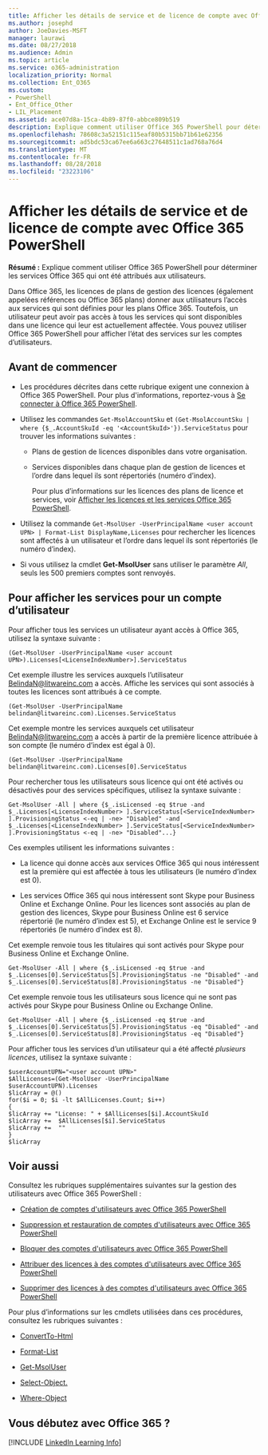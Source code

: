 ```yaml
---
title: Afficher les détails de service et de licence de compte avec Office 365 PowerShell
ms.author: josephd
author: JoeDavies-MSFT
manager: laurawi
ms.date: 08/27/2018
ms.audience: Admin
ms.topic: article
ms.service: o365-administration
localization_priority: Normal
ms.collection: Ent_O365
ms.custom:
- PowerShell
- Ent_Office_Other
- LIL_Placement
ms.assetid: ace07d8a-15ca-4b89-87f0-abbce809b519
description: Explique comment utiliser Office 365 PowerShell pour déterminer les services Office 365 qui ont été attribués aux utilisateurs.
ms.openlocfilehash: 78608c3a52151c115eaf80b5315bb71b61e62356
ms.sourcegitcommit: ad5bdc53ca67ee6a663c27648511c1ad768a76d4
ms.translationtype: MT
ms.contentlocale: fr-FR
ms.lasthandoff: 08/28/2018
ms.locfileid: "23223106"
---
```

# <a name="view-account-license-and-service-details-with-office-365-powershell"></a>Afficher les détails de service et de licence de compte avec Office 365 PowerShell

**Résumé :** Explique comment utiliser Office 365 PowerShell pour déterminer les services Office 365 qui ont été attribués aux utilisateurs.
  
Dans Office 365, les licences de plans de gestion des licences (également appelées références ou Office 365 plans) donner aux utilisateurs l’accès aux services qui sont définies pour les plans Office 365. Toutefois, un utilisateur peut avoir pas accès à tous les services qui sont disponibles dans une licence qui leur est actuellement affectée. Vous pouvez utiliser Office 365 PowerShell pour afficher l’état des services sur les comptes d’utilisateurs. 

## <a name="before-you-begin"></a>Avant de commencer

- Les procédures décrites dans cette rubrique exigent une connexion à Office 365 PowerShell. Pour plus d'informations, reportez-vous à [Se connecter à Office 365 PowerShell](connect-to-office-365-powershell.md).
    
- Utilisez les commandes `Get-MsolAccountSku` et `(Get-MsolAccountSku | where {$_.AccountSkuId -eq '<AccountSkuId>'}).ServiceStatus` pour trouver les informations suivantes :
    
  - Plans de gestion de licences disponibles dans votre organisation.
    
  - Services disponibles dans chaque plan de gestion de licences et l’ordre dans lequel ils sont répertoriés (numéro d’index).
    
     Pour plus d’informations sur les licences des plans de licence et services, voir [Afficher les licences et les services Office 365 PowerShell](view-licenses-and-services-with-office-365-powershell.md).
    
- Utilisez la commande `Get-MsolUser -UserPrincipalName <user account UPN> | Format-List DisplayName,Licenses` pour rechercher les licences sont affectés à un utilisateur et l’ordre dans lequel ils sont répertoriés (le numéro d’index).
    
- Si vous utilisez la cmdlet **Get-MsolUser** sans utiliser le paramètre _All_, seuls les 500 premiers comptes sont renvoyés.
    

## <a name="to-view-services-for-a-user-account"></a>Pour afficher les services pour un compte d’utilisateur

Pour afficher tous les services un utilisateur ayant accès à Office 365, utilisez la syntaxe suivante :
  
```
(Get-MsolUser -UserPrincipalName <user account UPN>).Licenses[<LicenseIndexNumber>].ServiceStatus
```

Cet exemple illustre les services auxquels l’utilisateur BelindaN@litwareinc.com a accès. Affiche les services qui sont associés à toutes les licences sont attribués à ce compte.
  
```
(Get-MsolUser -UserPrincipalName belindan@litwareinc.com).Licenses.ServiceStatus
```

Cet exemple montre les services auxquels cet utilisateur BelindaN@litwareinc.com a accès à partir de la première licence attribuée à son compte (le numéro d’index est égal à 0).
  
```
(Get-MsolUser -UserPrincipalName belindan@litwareinc.com).Licenses[0].ServiceStatus
```

Pour rechercher tous les utilisateurs sous licence qui ont été activés ou désactivés pour des services spécifiques, utilisez la syntaxe suivante :
  
```
Get-MsolUser -All | where {$_.isLicensed -eq $true -and $_.Licenses[<LicenseIndexNumber> ].ServiceStatus[<ServiceIndexNumber> ].ProvisioningStatus <-eq | -ne> "Disabled" -and $_.Licenses[<LicenseIndexNumber> ].ServiceStatus[<ServiceIndexNumber> ].ProvisioningStatus <-eq | -ne> "Disabled"...}
```

Ces exemples utilisent les informations suivantes :
  
- La licence qui donne accès aux services Office 365 qui nous intéressent est la première qui est affectée à tous les utilisateurs (le numéro d’index est 0).
    
- Les services Office 365 qui nous intéressent sont Skype pour Business Online et Exchange Online. Pour les licences sont associés au plan de gestion des licences, Skype pour Business Online est 6 service répertorié (le numéro d’index est 5), et Exchange Online est le service 9 répertoriés (le numéro d’index est 8).
    
Cet exemple renvoie tous les titulaires qui sont activés pour Skype pour Business Online et Exchange Online.
  
```
Get-MsolUser -All | where {$_.isLicensed -eq $true -and $_.Licenses[0].ServiceStatus[5].ProvisioningStatus -ne "Disabled" -and $_.Licenses[0].ServiceStatus[8].ProvisioningStatus -ne "Disabled"}
```

Cet exemple renvoie tous les utilisateurs sous licence qui ne sont pas activés pour Skype pour Business Online ou Exchange Online.
  
```
Get-MsolUser -All | where {$_.isLicensed -eq $true -and $_.Licenses[0].ServiceStatus[5].ProvisioningStatus -eq "Disabled" -and $_.Licenses[0].ServiceStatus[8].ProvisioningStatus -eq "Disabled"}
```

Pour afficher tous les services d’un utilisateur qui a été affecté *plusieurs licences*, utilisez la syntaxe suivante :

```
$userAccountUPN="<user account UPN>"
$AllLicenses=(Get-MsolUser -UserPrincipalName $userAccountUPN).Licenses
$licArray = @()
for($i = 0; $i -lt $AllLicenses.Count; $i++)
{
$licArray += "License: " + $AllLicenses[$i].AccountSkuId
$licArray +=  $AllLicenses[$i].ServiceStatus
$licArray +=  ""
}
$licArray
```

  
## <a name="see-also"></a>Voir aussi

Consultez les rubriques supplémentaires suivantes sur la gestion des utilisateurs avec Office 365 PowerShell :
  
- [Création de comptes d'utilisateurs avec Office 365 PowerShell](create-user-accounts-with-office-365-powershell.md)
    
- [Suppression et restauration de comptes d'utilisateurs avec Office 365 PowerShell](delete-and-restore-user-accounts-with-office-365-powershell.md)
    
- [Bloquer des comptes d'utilisateurs avec Office 365 PowerShell](block-user-accounts-with-office-365-powershell.md)
    
- [Attribuer des licences à des comptes d'utilisateurs avec Office 365 PowerShell](assign-licenses-to-user-accounts-with-office-365-powershell.md)
    
- [Supprimer des licences à des comptes d'utilisateurs avec Office 365 PowerShell](remove-licenses-from-user-accounts-with-office-365-powershell.md)
    
Pour plus d’informations sur les cmdlets utilisées dans ces procédures, consultez les rubriques suivantes :
  
- [ConvertTo-Html](https://go.microsoft.com/fwlink/p/?LinkId=113290)
    
- [Format-List](https://go.microsoft.com/fwlink/p/?LinkId=113302)
    
- [Get-MsolUser](https://go.microsoft.com/fwlink/p/?LinkId=691543)
    
- [Select-Object.](https://go.microsoft.com/fwlink/p/?LinkId=113387)
    
- [Where-Object](https://go.microsoft.com/fwlink/p/?LinkId=113423)
    

  
## <a name="new-to-office-365"></a>Vous débutez avec Office 365 ?


[!INCLUDE [LinkedIn Learning Info](../common/office/linkedin-learning-info.md)]